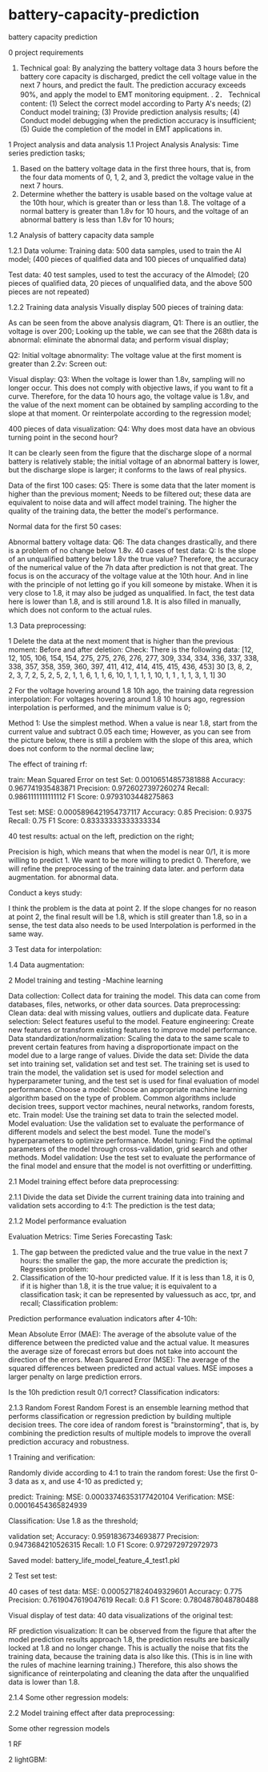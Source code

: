
# battery-capacity-prediction
battery capacity prediction


0 project requirements

1. Technical goal: By analyzing the battery voltage data 3 hours before the battery core capacity is discharged, predict the cell voltage value in the next 7 hours, and predict the fault. The prediction accuracy exceeds 90%, and apply the model to EMT monitoring equipment. . 
2． Technical content: (1) Select the correct model according to Party A's needs; (2) Conduct model training; (3) Provide prediction analysis results; (4) Conduct model debugging when the prediction accuracy is insufficient; (5) Guide the completion of the model in EMT applications in.


1 Project analysis and data analysis
1.1 Project Analysis
Analysis: Time series prediction tasks;

1. Based on the battery voltage data in the first three hours, that is, from the four data moments of 0, 1, 2, and 3, predict the voltage value in the next 7 hours.
2. Determine whether the battery is usable based on the voltage value at the 10th hour, which is greater than or less than 1.8. The voltage of a normal battery is greater than 1.8v for 10 hours, and the voltage of an abnormal battery is less than 1.8v for 10 hours;


1.2 Analysis of battery capacity data sample

1.2.1 Data volume:
Training data: 500 data samples, used to train the AI ​​model;
(400 pieces of qualified data and 100 pieces of unqualified data)

Test data: 40 test samples, used to test the accuracy of the AI ​​model;
(20 pieces of qualified data, 20 pieces of unqualified data, and the above 500 pieces are not repeated)

1.2.2 Training data analysis
Visually display 500 pieces of training data:

As can be seen from the above analysis diagram,
Q1: There is an outlier, the voltage is over 200;
Looking up the table, we can see that the 268th data is abnormal: eliminate the abnormal data; and perform visual display;



Q2: Initial voltage abnormality: The voltage value at the first moment is greater than 2.2v: Screen out:


Visual display:
Q3: When the voltage is lower than 1.8v, sampling will no longer occur. This does not comply with objective laws, if you want to fit a curve. 
Therefore, for the data 10 hours ago, the voltage value is 1.8v, and the value of the next moment can be obtained by sampling according to the slope at that moment. Or reinterpolate according to the regression model;




400 pieces of data visualization:
Q4: Why does most data have an obvious turning point in the second hour?

It can be clearly seen from the figure that the discharge slope of a normal battery is relatively stable; the initial voltage of an abnormal battery is lower, but the discharge slope is larger; it conforms to the laws of real physics.


Data of the first 100 cases:
Q5: There is some data that the later moment is higher than the previous moment;
Needs to be filtered out; these data are equivalent to noise data and will affect model training. The higher the quality of the training data, the better the model's performance.


Normal data for the first 50 cases:



Abnormal battery voltage data:
Q6: The data changes drastically, and there is a problem of no change below 1.8v.
40 cases of test data:
Q: Is the slope of an unqualified battery below 1.8v the true value? 
Therefore, the accuracy of the numerical value of the 7h data after prediction is not that great. The focus is on the accuracy of the voltage value at the 10th hour.
And in line with the principle of not letting go if you kill someone by mistake. When it is very close to 1.8, it may also be judged as unqualified.
In fact, the test data here is lower than 1.8, and is still around 1.8. It is also filled in manually, which does not conform to the actual rules.





1.3 Data preprocessing:

1 Delete the data at the next moment that is higher than the previous moment:
Before and after deletion:
Check: There is the following data:
[12, 12, 105, 106, 154, 154, 275, 275, 276, 276, 277, 309, 334, 334, 336, 337, 338, 338, 357, 358, 359, 360, 397, 411, 412, 414, 415, 415, 436, 453]
30
[3, 8, 2, 2, 3, 7, 2, 5, 2, 5, 2, 1, 1, 6, 1, 1, 6, 10, 1, 1, 1, 1, 10, 1, 1 , 1, 1, 3, 1, 1]
30


2 For the voltage hovering around 1.8 10h ago, the training data regression interpolation:
For voltages hovering around 1.8 10 hours ago, regression interpolation is performed, and the minimum value is 0;

Method 1: Use the simplest method. When a value is near 1.8, start from the current value and subtract 0.05 each time;
However, as you can see from the picture below, there is still a problem with the slope of this area, which does not conform to the normal decline law;


The effect of training rf:

train:
Mean Squared Error on test Set: 0.00106514857381888
Accuracy: 0.967741935483871
Precision: 0.9726027397260274
Recall: 0.9861111111111112
F1 Score: 0.9793103448275863

Test set:
MSE: 0.0005896421954737117
Accuracy: 0.85
Precision: 0.9375
Recall: 0.75
F1 Score: 0.83333333333333334

40 test results: actual on the left, prediction on the right;



Precision is high, which means that when the model is near 0/1, it is more willing to predict 1. We want to be more willing to predict 0.
Therefore, we will refine the preprocessing of the training data later. and perform data augmentation. for abnormal data.

Conduct a keys study:


I think the problem is the data at point 2. If the slope changes for no reason at point 2, the final result will be 1.8, which is still greater than 1.8, so in a sense, the test data also needs to be used Interpolation is performed in the same way.



3 Test data for interpolation:








1.4 Data augmentation:






2 Model training and testing -Machine learning

Data collection: Collect data for training the model. This data can come from databases, files, networks, or other data sources.
Data preprocessing:
Clean data: deal with missing values, outliers and duplicate data.
Feature selection: Select features useful to the model.
Feature engineering: Create new features or transform existing features to improve model performance.
Data standardization/normalization: Scaling the data to the same scale to prevent certain features from having a disproportionate impact on the model due to a large range of values.
Divide the data set: Divide the data set into training set, validation set and test set. The training set is used to train the model, the validation set is used for model selection and hyperparameter tuning, and the test set is used for final evaluation of model performance.
Choose a model: Choose an appropriate machine learning algorithm based on the type of problem. Common algorithms include decision trees, support vector machines, neural networks, random forests, etc.
Train model: Use the training set data to train the selected model.
Model evaluation:
Use the validation set to evaluate the performance of different models and select the best model.
Tune the model's hyperparameters to optimize performance.
Model tuning: Find the optimal parameters of the model through cross-validation, grid search and other methods.
Model validation: Use the test set to evaluate the performance of the final model and ensure that the model is not overfitting or underfitting.



2.1 Model training effect before data preprocessing:

2.1.1 Divide the data set
Divide the current training data into training and validation sets according to 4:1:
The prediction is the test data;

2.1.2 Model performance evaluation

Evaluation Metrics: Time Series Forecasting Task:
1. The gap between the predicted value and the true value in the next 7 hours: the smaller the gap, the more accurate the prediction is; Regression problem:
2. Classification of the 10-hour predicted value. If it is less than 1.8, it is 0, if it is higher than 1.8, it is the true value; it is equivalent to a classification task; it can be represented by values ​​such as acc, tpr, and recall; Classification problem:


Prediction performance evaluation indicators after 4-10h:

Mean Absolute Error (MAE): The average of the absolute value of the difference between the predicted value and the actual value. It measures the average size of forecast errors but does not take into account the direction of the errors.
Mean Squared Error (MSE): The average of the squared differences between predicted and actual values. MSE imposes a larger penalty on large prediction errors.






Is the 10h prediction result 0/1 correct? Classification indicators:



2.1.3 Random Forest
Random Forest is an ensemble learning method that performs classification or regression prediction by building multiple decision trees. The core idea of ​​random forest is "brainstorming", that is, by combining the prediction results of multiple models to improve the overall prediction accuracy and robustness.


1 Training and verification:

Randomly divide according to 4:1 to train the random forest:
Use the first 0-3 data as x, and use 4-10 as predicted y;


predict:
Training: MSE: 0.00033746353177420104
Verification: MSE: 0.00016454365824939

Classification: Use 1.8 as the threshold;

validation set;
Accuracy: 0.9591836734693877
Precision: 0.9473684210526315
Recall: 1.0
F1 Score: 0.972972972972973

Saved model:
battery\_life\_model\_feature\_4\_test1.pkl

2 Test set test:

40 cases of test data:
MSE: 0.0005271824049329601
Accuracy: 0.775
Precision: 0.7619047619047619
Recall: 0.8
F1 Score: 0.7804878048780488


Visual display of test data:
40 data visualizations of the original test:


RF prediction visualization:
It can be observed from the figure that after the model prediction results approach 1.8, the prediction results are basically locked at 1.8 and no longer change.
This is actually the noise that fits the training data, because the training data is also like this. (This is in line with the rules of machine learning training.)
Therefore, this also shows the significance of reinterpolating and cleaning the data after the unqualified data is lower than 1.8.








2.1.4 Some other regression models:



2.2 Model training effect after data preprocessing:

Some other regression models




1 RF




2 lightGBM:
